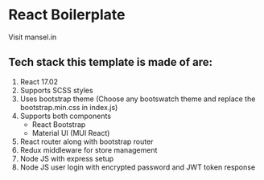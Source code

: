 # React Boilerplate

Visit mansel.in

## Tech stack this template is made of are:

1. React 17.02
2. Supports SCSS styles
3. Uses bootstrap theme (Choose any bootswatch theme and replace the bootstrap.min.css in index.js)
4. Supports both components
   - React Bootstrap
   - Material UI (MUI React)
5. React router along with bootstrap router
6. Redux middleware for store management
7. Node JS with express setup
8. Node JS user login with encrypted password and JWT token response
